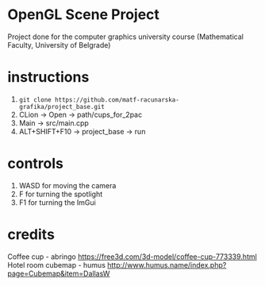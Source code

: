 # OpenGL Scene Project 
Project done for the computer graphics university course (Mathematical Faculty, University of Belgrade)

# instructions
1. `git clone https://github.com/matf-racunarska-grafika/project_base.git`
2. CLion -> Open -> path/cups_for_2pac
3. Main -> src/main.cpp
4. ALT+SHIFT+F10 -> project_base -> run

# controls
1. WASD for moving the camera 
2. F for turning the spotlight
3. F1 for turning the ImGui

# credits
Coffee cup - abringo https://free3d.com/3d-model/coffee-cup-773339.html
Hotel room cubemap - humus http://www.humus.name/index.php?page=Cubemap&item=DallasW

